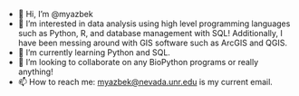 - 👋 Hi, I’m @myazbek
- 👀 I’m interested in data analysis using high level programming languages such as Python, R, and database management with SQL! Additionally, I have been messing around with GIS software such as ArcGIS and QGIS.
- 🌱 I’m currently learning Python and SQL. 
- 💞️ I’m looking to collaborate on any BioPython programs or really anything! 
- 📫 How to reach me: myazbek@nevada.unr.edu is my current email.

<!---
myazbek/myazbek is a ✨ special ✨ repository because its `README.md` (this file) appears on your GitHub profile.
You can click the Preview link to take a look at your changes.
--->
